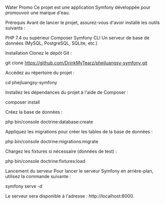 Water Promo
Ce projet est une application Symfony développée pour promouvoir une marque d'eau.

Prérequis
Avant de lancer le projet, assurez-vous d'avoir installé les outils suivants :

PHP 7.4 ou supérieur
Composer
Symfony CLI
Un serveur de base de données (MySQL, PostgreSQL, SQLite, etc.)

Installation
Clonez le dépôt Git :

git clone https://github.com/DrinkMyTearz/phejluangsy-symfony.git

Accédez au répertoire du projet :

cd phejluangsy-symfony

Installez les dépendances du projet à l'aide de Composer :

composer install

Créez la base de données :

php bin/console doctrine:database:create

Appliquez les migrations pour créer les tables de la base de données :

php bin/console doctrine:migrations:migrate

Chargez les fixtures si nécessaire (données de test) :

php bin/console doctrine:fixtures:load

Lancement du serveur
Pour lancer le serveur Symfony en arrière-plan, utilisez la commande suivante :

symfony serve -d

Le serveur sera disponible à l'adresse : http://localhost:8000.
